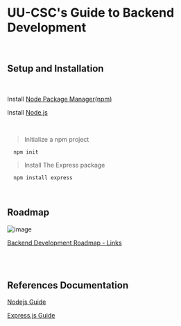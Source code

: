 
# UU-CSC's Guide to Backend Development
<br> 


## Setup and Installation
<br>

Install [Node Package Manager(npm)](https://sourceforge.net/projects/npm.mirror/)

Install [Node.js](https://nodejs.org/en/download)


<br>

> Initialize a npm project
```
  npm init
```

> Install The Express package
```
  npm install express
```

<br>


## Roadmap

![image](https://github.com/ShubhamTiwary914/uucsc-workshop-feb24/assets/67773966/55e2e7f0-7694-4d3a-b249-2495978524c2)


[Backend Development Roadmap - Links](https://whimsical.com/backend-roadmap-9wjKGgGcdsUvHmbSBdPYgi)






<br> <br>

## References Documentation

[Nodejs Guide](https://nodejs.org/en/learn/getting-started/introduction-to-nodejs)

[Express.js Guide](https://expressjs.com/en/starter/hello-world.html)




